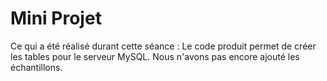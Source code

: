 # Mini Projet


Ce qui a été réalisé durant cette séance :
Le code produit permet de créer les tables pour le serveur MySQL.
Nous n'avons pas encore ajouté les échantillons.
